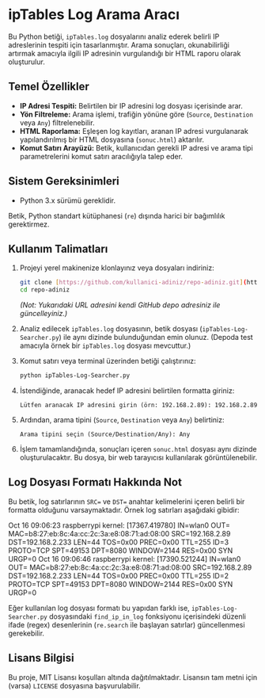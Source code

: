 # ipTables Log Arama Aracı

Bu Python betiği, `ipTables.log` dosyalarını analiz ederek belirli IP adreslerinin tespiti için tasarlanmıştır. Arama sonuçları, okunabilirliği artırmak amacıyla ilgili IP adresinin vurgulandığı bir HTML raporu olarak oluşturulur.

## Temel Özellikler

* **IP Adresi Tespiti:** Belirtilen bir IP adresini log dosyası içerisinde arar.
* **Yön Filtreleme:** Arama işlemi, trafiğin yönüne göre (`Source`, `Destination` veya `Any`) filtrelenebilir.
* **HTML Raporlama:** Eşleşen log kayıtları, aranan IP adresi vurgulanarak yapılandırılmış bir HTML dosyasına (`sonuc.html`) aktarılır.
* **Komut Satırı Arayüzü:** Betik, kullanıcıdan gerekli IP adresi ve arama tipi parametrelerini komut satırı aracılığıyla talep eder.

## Sistem Gereksinimleri

* Python 3.x sürümü gereklidir.

Betik, Python standart kütüphanesi (`re`) dışında harici bir bağımlılık gerektirmez.

## Kullanım Talimatları

1.  Projeyi yerel makinenize klonlayınız veya dosyaları indiriniz:
    ```bash
    git clone [https://github.com/kullanici-adiniz/repo-adiniz.git](https://github.com/kullanici-adiniz/repo-adiniz.git)
    cd repo-adiniz
    ```
    *(Not: Yukarıdaki URL adresini kendi GitHub depo adresiniz ile güncelleyiniz.)*

2.  Analiz edilecek `ipTables.log` dosyasının, betik dosyası (`ipTables-Log-Searcher.py`) ile aynı dizinde bulunduğundan emin olunuz. (Depoda test amacıyla örnek bir `ipTables.log` dosyası mevcuttur.)

3.  Komut satırı veya terminal üzerinden betiği çalıştırınız:
    ```bash
    python ipTables-Log-Searcher.py
    ```

4.  İstendiğinde, aranacak hedef IP adresini belirtilen formatta giriniz:
    ```
    Lütfen aranacak IP adresini girin (örn: 192.168.2.89): 192.168.2.89
    ```

5.  Ardından, arama tipini (`Source`, `Destination` veya `Any`) belirtiniz:
    ```
    Arama tipini seçin (Source/Destination/Any): Any
    ```

6.  İşlem tamamlandığında, sonuçları içeren `sonuc.html` dosyası aynı dizinde oluşturulacaktır. Bu dosya, bir web tarayıcısı kullanılarak görüntülenebilir.

## Log Dosyası Formatı Hakkında Not

Bu betik, log satırlarının `SRC=` ve `DST=` anahtar kelimelerini içeren belirli bir formatta olduğunu varsaymaktadır. Örnek log satırları aşağıdaki gibidir:

Oct 16 09:06:23 raspberrypi kernel: [17367.419780] IN=wlan0 OUT= MAC=b8:27:eb:8c:4a:cc:2c:3a:e8:08:71:ad:08:00 SRC=192.168.2.89 DST=192.168.2.233 LEN=44 TOS=0x00 PREC=0x00 TTL=255 ID=3 PROTO=TCP SPT=49153 DPT=8080 WINDOW=2144 RES=0x00 SYN URGP=0 Oct 16 09:06:46 raspberrypi kernel: [17390.521244] IN=wlan0 OUT= MAC=b8:27:eb:8c:4a:cc:2c:3a:e8:08:71:ad:08:00 SRC=192.168.2.89 DST=192.168.2.233 LEN=44 TOS=0x00 PREC=0x00 TTL=255 ID=2 PROTO=TCP SPT=49153 DPT=8080 WINDOW=2144 RES=0x00 SYN URGP=0

Eğer kullanılan log dosyası formatı bu yapıdan farklı ise, `ipTables-Log-Searcher.py` dosyasındaki `find_ip_in_log` fonksiyonu içerisindeki düzenli ifade (regex) desenlerinin (`re.search` ile başlayan satırlar) güncellenmesi gerekebilir.

## Lisans Bilgisi

Bu proje, MIT Lisansı koşulları altında dağıtılmaktadır. Lisansın tam metni için (varsa) `LICENSE` dosyasına başvurulabilir.
